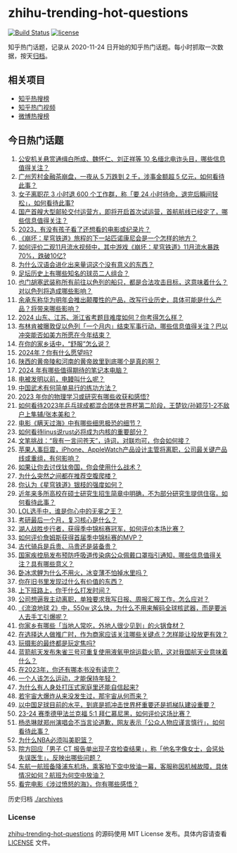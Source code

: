 # zhihu-trending-hot-questions

[![Build Status](https://github.com/justjavac/zhihu-trending-hot-questions/workflows/ci/badge.svg?branch=master)](https://github.com/justjavac/zhihu-trending-hot-questions/actions)
[![license](https://img.shields.io/github/license/justjavac/zhihu-trending-hot-questions)](https://github.com/justjavac/zhihu-trending-hot-questions/blob/master/LICENSE)

知乎热门话题，记录从 2020-11-24
日开始的知乎热门话题。每小时抓取一次数据，按天[归档](./archives)。

## 相关项目

- [知乎热搜榜](https://github.com/justjavac/zhihu-trending-top-search)
- [知乎热门视频](https://github.com/justjavac/zhihu-trending-hot-video)
- [微博热搜榜](https://github.com/justjavac/weibo-trending-hot-search)

## 今日热门话题

<!-- BEGIN -->
<!-- 最后更新时间 Mon Dec 11 2023 07:15:21 GMT+0800 (China Standard Time) -->

1. [公安机关悬赏通缉白所成、魏怀仁、刘正祥等 10 名缅北电诈头目，哪些信息值得关注？](https://www.zhihu.com/question/634206606)
1. [广州芳村金融茶崩盘，一夜从 5 万跌到 2 千，涉事金额超 5 亿元，如何看待此事？](https://www.zhihu.com/question/634180632)
1. [女子离职花 3 小时退 600 个工作群，称「要 24 小时待命，退完后瞬间轻松」，如何看待此事?](https://www.zhihu.com/question/634194746)
1. [国产首艘大型邮轮交付运营方，即将开启首次试运营，首航航线已经定了，哪些信息值得关注？](https://www.zhihu.com/question/634191214)
1. [2023，有没有孩子看了还想看的电影或纪录片？](https://www.zhihu.com/question/634215994)
1. [《崩坏：星穹铁道》旅程的下一站匹诺康尼会是一个怎样的地方？](https://www.zhihu.com/question/633957815)
1. [如何评价二观11月流水视频中，其中游戏《崩坏：星穹铁道》11月流水暴跌70%，跌破10亿?](https://www.zhihu.com/question/634213078)
1. [为什么汉语会进化出来量词这个没有意义的东西？](https://www.zhihu.com/question/634055472)
1. [足坛历史上有哪些知名的球员二人组合？](https://www.zhihu.com/question/577959881)
1. [也门胡塞武装称所有前往以色列的船只，都是合法攻击目标，这意味着什么？对以色列将造成哪些影响？](https://www.zhihu.com/question/634187949)
1. [余承东称华为明年会推出颠覆性的产品，改写行业历史，具体可能是什么产品？将带来哪些影响？](https://www.zhihu.com/question/634181932)
1. [2024 山东、江苏、浙江省考题目难度如何？你考得怎么样？](https://www.zhihu.com/question/634188484)
1. [布林肯被曝敦促以色列「一个月内」结束军事行动，哪些信息值得关注？巴以冲突能否如美方所愿在今年结束？](https://www.zhihu.com/question/634201484)
1. [在你的家乡话中，“舒服”怎么说？](https://www.zhihu.com/question/633909417)
1. [2024年？你有什么愿望吗?](https://www.zhihu.com/question/633726836)
1. [陕西的黄帝陵和河南的黄帝故里到底哪个是真的啊？](https://www.zhihu.com/question/634109573)
1. [2024 年有哪些值得期待的笔记本电脑？](https://www.zhihu.com/question/633770175)
1. [电被发明以前，电鳗叫什么呢？](https://www.zhihu.com/question/602539991)
1. [中国武术有何简单易行的练功方法？](https://www.zhihu.com/question/404371021)
1. [2023 年你的物理学习或研究有哪些收获和感悟?](https://www.zhihu.com/question/626828857)
1. [如何看待2023年乒乓球成都混合团体世界杯第二阶段，王楚钦/孙颖莎1-2不敌户上隼辅/张本美和？](https://www.zhihu.com/question/634105663)
1. [电影《瞒天过海》中有哪些细思极恐的细节？](https://www.zhihu.com/question/633905551)
1. [如何看待linus说rust必将成为内核的重要部分？](https://www.zhihu.com/question/633907059)
1. [文笔挑战：“我有一言问苍天”，诗词，对联均可，你会如何接？](https://www.zhihu.com/question/634043146)
1. [苹果人事巨震，iPhone、AppleWatch产品设计主管将离职，公司最关键产品线或重组，有何影响？](https://www.zhihu.com/question/634062180)
1. [如果让你去讨伐钛帝国，你会使用什么战术？](https://www.zhihu.com/question/633801556)
1. [为什么突然之间都在推荐空腹爬楼？](https://www.zhihu.com/question/609500521)
1. [你认为《星穹铁道》银枝的强度如何？](https://www.zhihu.com/question/633791393)
1. [近年来多所高校在硕士研究生招生简章中明确，不为部分研究生提供住宿，如何看待此事？](https://www.zhihu.com/question/634181163)
1. [LOL选手中，谁是你心中的无冕之王？](https://www.zhihu.com/question/633576458)
1. [考研最后一个月，复习核心是什么？](https://www.zhihu.com/question/630881010)
1. [湖人战胜步行者，获得季中锦标赛冠军，如何评价本场比赛？](https://www.zhihu.com/question/634189285)
1. [如何评价詹姆斯获得首届季中锦标赛的MVP？](https://www.zhihu.com/question/634190373)
1. [古代骑兵是兵贵、马贵还是装备贵？](https://www.zhihu.com/question/618676531)
1. [国家疾控局发布预防呼吸道传染病公众佩戴口罩指引通知，哪些信息值得关注？具有哪些意义？](https://www.zhihu.com/question/634102806)
1. [卧冰求鲤为什么不用火，冰变薄不怕掉水里吗？](https://www.zhihu.com/question/609352523)
1. [你在旧书里发现过什么有价值的东西？](https://www.zhihu.com/question/309348200)
1. [上下班路上，你干什么打发时间？](https://www.zhihu.com/question/633231239)
1. [公司想逼我主动离职，单独要求我写日报、周报汇报工作，怎么应对？](https://www.zhihu.com/question/633139062)
1. [《流浪地球 2》中，550w 这么快，为什么不用来解码全球核武器，而是要派人去手工引爆呢？](https://www.zhihu.com/question/597418932)
1. [你家乡有哪些「当地人常吃，外地人很少见到」的火锅食材？](https://www.zhihu.com/question/632380154)
1. [在选择达人做推广时，作为商家应该关注哪些关键点？怎样能让投放更有效？](https://www.zhihu.com/question/634182762)
1. [玩摄影的最终都是玩定焦吗?](https://www.zhihu.com/question/323354326)
1. [蓝箭航天发布朱雀三号可重复使用液氧甲烷运载火箭，这对我国航天业意味着什么？](https://www.zhihu.com/question/634080827)
1. [在2023年，你还有哪本书没有读完？](https://www.zhihu.com/question/634181821)
1. [一个人该怎么运动，才能保持年轻？](https://www.zhihu.com/question/578290862)
1. [为什么有人身处打压式家庭里还能自信起来?](https://www.zhihu.com/question/620407074)
1. [若宇宙大爆炸从来没发生过，那宇宙从何而来？](https://www.zhihu.com/question/633719594)
1. [以中国足球目前的水平，到底是抓冲击世界杯重要还是抓梯队建设重要？](https://www.zhihu.com/question/631284775)
1. [23-24 赛季德甲法兰克福 5:1 拜仁慕尼黑，如何评价这场比赛？](https://www.zhihu.com/question/634138724)
1. [杨丞琳就郑州演唱会不当言论道歉，网友表示「公众人物应谨言慎行」，如何看待此事？](https://www.zhihu.com/question/634203991)
1. [为什么NBA必须叫美职篮？](https://www.zhihu.com/question/19922311)
1. [院方回应「男子 CT 报告单出现子宫检查结果」，称「他名字像女士，会惩处失误医生」，反映出哪些问题？](https://www.zhihu.com/question/633879783)
1. [东航一航班备降浦东机场，乘客拍下空中放油一幕，客服称因机械故障，具体情况如何？航班为何空中放油？](https://www.zhihu.com/question/634068793)
1. [看完电影《涉过愤怒的海》，你有哪些感悟？](https://www.zhihu.com/question/566966768)

<!-- END -->

历史归档 [./archives](./archives)

### License

[zhihu-trending-hot-questions](https://github.com/justjavac/zhihu-trending-hot-questions)
的源码使用 MIT License 发布。具体内容请查看 [LICENSE](./LICENSE) 文件。
